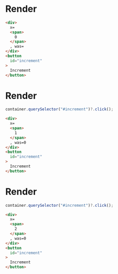 # Render
```html
<div>
  x=
  <span>
    0
  </span>
  , was=‍
</div>
<button
  id="increment"
>
  Increment
</button>
```


# Render
```js
container.querySelector("#increment")?.click();
```
```html
<div>
  x=
  <span>
    1
  </span>
  , was=0
</div>
<button
  id="increment"
>
  Increment
</button>
```


# Render
```js
container.querySelector("#increment")?.click();
```
```html
<div>
  x=
  <span>
    2
  </span>
  , was=0
</div>
<button
  id="increment"
>
  Increment
</button>
```
